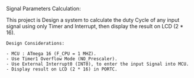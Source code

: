 Signal Parameters Calculation:

This project is Design a system to calculate the duty Cycle of any
input signal using only Timer and Interrupt, then display the result on LCD (2 * 16).
 
  	Design Considerations:
 
  	- MCU : ATmega 16 (F_CPU = 1 MHZ).
 	- Use Timer1 Overflow Mode (NO_Prescaler).
 	- Use External Interrupt0 (INT0), to enter the input Signal into MCU.
 	- Display result on LCD (2 * 16) in PORTC.
